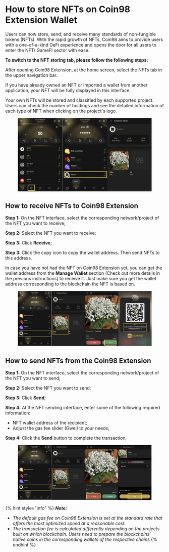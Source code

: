 # How to store NFTs on Coin98 Extension Wallet

Users can now store, send, and receive many standards of non-fungible tokens (NFTs). With the rapid growth of NFTs, Coin98 aims to provide users with a one-of-a-kind DeFi experience and opens the door for all users to enter the NFT/ GameFI sector with ease.

**To switch to the NFT storing tab, please follow the following steps:**

After opening Coin98 Extension, at the home screen, select the NFTs tab in the upper navigation bar.

If you have already owned an NFT or imported a wallet from another application, your NFT will be fully displayed in this interface.

Your own NFTs will be stored and classified by each supported project. Users can check the number of holdings and see the detailed information of each type of NFT when clicking on the project's logo.

<figure><img src="../../../../.gitbook/assets/Screenshot 0005-11-28 at 15.41.50.png" alt=""><figcaption></figcaption></figure>

## **How to receive NFTs to** Coin98 Extension

**Step 1:** On the NFT interface, select the corresponding network/project of the NFT you want to receive;

**Step 2:** Select the NFT you want to receive;

**Step 3:** Click **Receive**;

**Step 3:** Click the copy icon to copy the wallet address. Then send NFTs to this address.

In case you have not had the NFT on Coin98 Extension yet, you can get the wallet address from the **Manage Wallet** section (Check out more details in the previous instructions) to receive it. Just make sure you get the wallet address corresponding to the blockchain the NFT is based on.

<figure><img src="../../../../.gitbook/assets/Screenshot 0005-11-28 at 15.53.36.png" alt=""><figcaption></figcaption></figure>

## **How to send NFTs from the** Coin98 Extension

**Step 1:** On the NFT interface, select the corresponding network/project of the NFT you want to send;

**Step 2:** Select the NFT you want to send;

**Step 3:** Click **Send**;

**Step 4:** At the NFT sending interface, enter some of the following required information:

* NFT wallet address of the recipient;
* Adjust the gas fee slider (Gwei) to your needs;

**Step 4:** Click the **Send** button to complete the transaction.

<figure><img src="../../../../.gitbook/assets/Screenshot 0005-11-28 at 15.59.09.png" alt=""><figcaption></figcaption></figure>

{% hint style="info" %}
_**Note:**_

* _The default gas fee on Coin98 Extension is set at the standard rate that offers the most optimized speed at a reasonable cost._
* _The transaction fee is calculated differently depending on the projects built on which blockchain. Users need to prepare the blockchains' native coins in the corresponding wallets of the respective chains_
{% endhint %}
